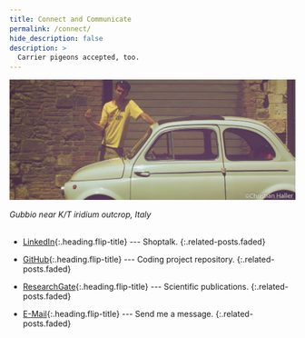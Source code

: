 ```yaml
---
title: Connect and Communicate
permalink: /connect/
hide_description: false
description: >
  Carrier pigeons accepted, too.
---
```


<img src="/assets/img/connect/128The Italian Job.jpg" alt="Missing Image: 128The Italian Job" style="width:800px">

*Gubbio near K/T iridium outcrop, Italy*
<br>
<br>


* [LinkedIn]{:.heading.flip-title} --- Shoptalk.
{:.related-posts.faded}

* [GitHub]{:.heading.flip-title} --- Coding project repository.
{:.related-posts.faded}

* [ResearchGate]{:.heading.flip-title} --- Scientific publications.
{:.related-posts.faded}

* [E-Mail]{:.heading.flip-title} --- Send me a message.
{:.related-posts.faded}


[LinkedIn]: https://www.linkedin.com/in/christian-haller/
[GitHub]: https://github.com/ChristianHallerX/
[ResearchGate]: https://www.researchgate.net/profile/Christian_Haller4/
[E-Mail]: mailto:christian_haller&#64;gmx.de